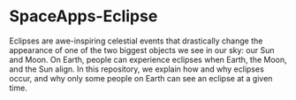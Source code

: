 # SpaceApps-Eclipse
Eclipses are awe-inspiring celestial events that drastically change the appearance of one of the two biggest objects we see in our sky: our Sun and Moon. On Earth, people can experience eclipses when Earth, the Moon, and the Sun align. In this repository, we explain how and why eclipses occur, and why only some people on Earth can see an eclipse at a given time. 
